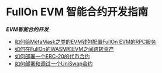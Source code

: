 # FullOn EVM 智能合约开发指南

***EVM智能合约开发***

* [如何给MetaMask之类的EVM钱包配置FullOn EVM的RPC服务](evm/How_to_config_FLON_EVM_RPC_into_MetaMask_etc_EVM_Wallets.md)
* [如何在FullOn的WASM和EVM之间跨转资产](How_to_bridge_assets_btwn_wasm_n_evm.md)
* [如何部署一个ERC-20的代币合约](How_to_deploy_erc20_contract.md)
* [如何部署和调试一个UniSwap合约](How_to_deploy_uniswap_n_debug.md)